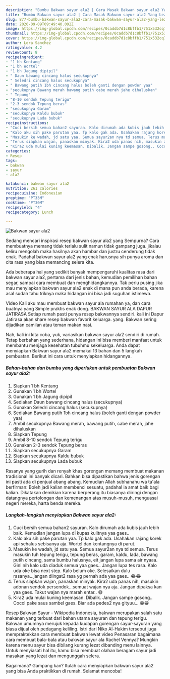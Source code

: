 ```yaml
---
description: "Bumbu Bakwan sayur ala2 | Cara Masak Bakwan sayur ala2 Yang Lezat Sekali"
title: "Bumbu Bakwan sayur ala2 | Cara Masak Bakwan sayur ala2 Yang Lezat Sekali"
slug: 877-bumbu-bakwan-sayur-ala2-cara-masak-bakwan-sayur-ala2-yang-lezat-sekali
date: 2020-09-09T09:49:40.092Z
image: https://img-global.cpcdn.com/recipes/0caddb7d1c8bffb1/751x532cq70/bakwan-sayur-ala2-foto-resep-utama.jpg
thumbnail: https://img-global.cpcdn.com/recipes/0caddb7d1c8bffb1/751x532cq70/bakwan-sayur-ala2-foto-resep-utama.jpg
cover: https://img-global.cpcdn.com/recipes/0caddb7d1c8bffb1/751x532cq70/bakwan-sayur-ala2-foto-resep-utama.jpg
author: Lora Sanchez
ratingvalue: 4.2
reviewcount: 8
recipeingredient:
- "1 bh Kentang"
- "1 bh Wortel"
- "1 bh Jagung dipipil"
- " Daun bawang cincang halus secukupnya"
- " Seledri cincang halus secukupnya"
- " Bawang putih 1bh cincang halus boleh ganti dengan powder yaa"
- "secukupnya Bawang merah bawang putih cabe merah jahe dihaluskan"
- " Tepung"
- "8-10 sendok Tepung terigu"
- "2-3 sendok Tepung beras"
- "secukupnya Garam"
- "secukupnya Kaldu bubuk"
- "secukupnya Lada bubuk"
recipeinstructions:
- "Cuci bersih semua bahan2 sayuran. Kalo dirumah ada kubis jauh lebih baik. Kemudian jangan lupa di kupas kulitnya yaa gaes.."
- "Kalo aku sih pake parutan yaa. Tp kalo gak ada. Usahakan rajang korek api sehalus sebisanya aja. Wortel dan kentangnya di parut."
- "Masukin ke wadah, jd satu yaa. Semua sayur2an nya td semua. Terus masukin tuh tepung terigu, tepung beras, garam, kaldu, lada, bawang putih cincang, sama bumbu halusnya, eit jangan lupa sama air nyaaa. Gini nih kalo uda diaduk semua yaa gaes.. Jangan lupa tes rasa. Kalo uda oke bisa next step. Kalo belum oke. Selesaikan dulu rasanya...jangan diingat2 rasa yg pernah ada yaa gaes.. 😂😂"
- "Terus siapkan wajan, panaskan minyak. Kira2 uda panas nih, masukin adonan sendok persendok...semuat wajan nya aja. Jangan dipaksa kan yaa gaes. Takut wajan nya marah entar.. 😅"
- "Kira2 uda mulai kuning keemasan. Dibalik. Jangan sampe gosong.. Cocol pake saus sambel gaes. Biar ada pedes2 nya gityuu... 😁😁"
categories:
- Resep
tags:
- bakwan
- sayur
- ala2

katakunci: bakwan sayur ala2 
nutrition: 261 calories
recipecuisine: Indonesian
preptime: "PT33M"
cooktime: "PT30M"
recipeyield: "4"
recipecategory: Lunch

---
```



![Bakwan sayur ala2](https://img-global.cpcdn.com/recipes/0caddb7d1c8bffb1/751x532cq70/bakwan-sayur-ala2-foto-resep-utama.jpg)

Sedang mencari inspirasi resep bakwan sayur ala2 yang Sempurna? Cara membuatnya memang tidak terlalu sulit namun tidak gampang juga. jikalau keliru mengolah maka hasilnya akan hambar dan justru cenderung tidak enak. Padahal bakwan sayur ala2 yang enak harusnya sih punya aroma dan cita rasa yang bisa memancing selera kita.

Ada beberapa hal yang sedikit banyak mempengaruhi kualitas rasa dari bakwan sayur ala2, pertama dari jenis bahan, kemudian pemilihan bahan segar, sampai cara membuat dan menghidangkannya. Tak perlu pusing jika mau menyiapkan bakwan sayur ala2 enak di mana pun anda berada, karena asal sudah tahu triknya maka hidangan ini bisa jadi suguhan istimewa.

Video Kali aku mau membuat bakwan sayur ala rumahan ya, dan cara buatnya yang Simple praktis enak dong. BAKWAN SAYUR ALA DAPUR JATIRASA Setiap rumah pasti punya resep bakwannya sendiri. kali ini Dapur Jatirasa akan share resep bakwan favorit keluarga. yang. Bakwan sering dijadikan camilan atau teman makan nasi.


Nah, kali ini kita coba, yuk, variasikan bakwan sayur ala2 sendiri di rumah. Tetap berbahan yang sederhana, hidangan ini bisa memberi manfaat untuk membantu menjaga kesehatan tubuhmu sekeluarga. Anda dapat menyiapkan Bakwan sayur ala2 memakai 13 bahan dan 5 langkah pembuatan. Berikut ini cara untuk menyiapkan hidangannya.

<!--inarticleads1-->

##### Bahan-bahan dan bumbu yang diperlukan untuk pembuatan Bakwan sayur ala2:

1. Siapkan 1 bh Kentang
1. Gunakan 1 bh Wortel
1. Gunakan 1 bh Jagung dipipil
1. Sediakan  Daun bawang cincang halus (secukupnya)
1. Gunakan  Seledri cincang halus (secukupnya)
1. Sediakan  Bawang putih 1bh cincang halus (boleh ganti dengan powder yaa)
1. Ambil secukupnya Bawang merah, bawang putih, cabe merah, jahe dihaluskan
1. Siapkan  Tepung
1. Ambil 8-10 sendok Tepung terigu
1. Gunakan 2-3 sendok Tepung beras
1. Siapkan secukupnya Garam
1. Siapkan secukupnya Kaldu bubuk
1. Siapkan secukupnya Lada bubuk


Rasanya yang gurih dan renyah khas gorengan memang membuat makanan tradisional ini banyak dicari. Bahkan bisa dipastikan bahwa jenis gorengan ini pasti ada di penjual abang abang. Kemudian Allah subhanahu wa ta&#39;ala berfirman: Boleh jadi kalian membenci sesuatu, padahal ia amat baik bagi kalian. Dikatakan demikian karena berperang itu biasanya diiringi dengan datangnya pertolongan dan kemenangan atas musuh-musuh, menguasai negeri mereka, harta benda mereka. 

<!--inarticleads2-->

##### Langkah-langkah menyiapkan Bakwan sayur ala2:

1. Cuci bersih semua bahan2 sayuran. Kalo dirumah ada kubis jauh lebih baik. Kemudian jangan lupa di kupas kulitnya yaa gaes..
1. Kalo aku sih pake parutan yaa. Tp kalo gak ada. Usahakan rajang korek api sehalus sebisanya aja. Wortel dan kentangnya di parut.
1. Masukin ke wadah, jd satu yaa. Semua sayur2an nya td semua. Terus masukin tuh tepung terigu, tepung beras, garam, kaldu, lada, bawang putih cincang, sama bumbu halusnya, eit jangan lupa sama air nyaaa. Gini nih kalo uda diaduk semua yaa gaes.. Jangan lupa tes rasa. Kalo uda oke bisa next step. Kalo belum oke. Selesaikan dulu rasanya...jangan diingat2 rasa yg pernah ada yaa gaes.. 😂😂
1. Terus siapkan wajan, panaskan minyak. Kira2 uda panas nih, masukin adonan sendok persendok...semuat wajan nya aja. Jangan dipaksa kan yaa gaes. Takut wajan nya marah entar.. 😅
1. Kira2 uda mulai kuning keemasan. Dibalik. Jangan sampe gosong.. Cocol pake saus sambel gaes. Biar ada pedes2 nya gityuu... 😁😁


Resep Bakwan Sayur - Wikipedia Indonesia, bakwan merupakan salah satu makanan yang terbuat dari bahan utama sayuran dan tepung terigu. Bakwan umumnya merujuk kepada kudapan gorengan sayur-sayuran yang biasa dijual oleh pedagang keliling. Istri dari Niko Al-Hakim tersebut juga mempraktekkan cara membuat bakwan lewat video Penasaran bagaimana cara membuat bala-bala atau bakwan sayur ala Rachel Vennya? Mungkin karena menu sayur bisa dibilang kurang lezat dibanding menu lainnya. Untuk menyiasati hal itu, kamu bisa membuat olahan beragam sayur jadi masakan yang lezat dan mengunggah selera. 

Bagaimana? Gampang kan? Itulah cara menyiapkan bakwan sayur ala2 yang bisa Anda praktikkan di rumah. Selamat mencoba!
